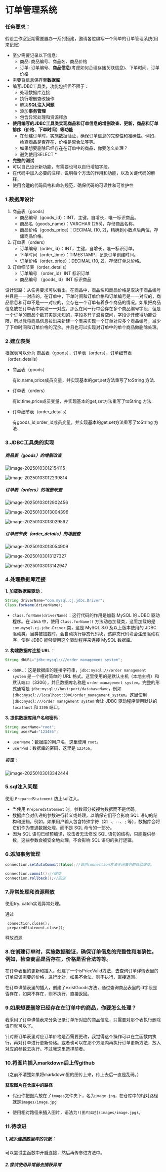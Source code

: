 #  订单管理系统

### 任务要求：

假设工作室近期需要置办一系列搭建，邀请各位编写一个简单的订单管理系统(用来记账)

- 至少需要记录以下信息:
  - 商品: 商品编号、商品名、商品价格
  - 订单: 订单编号、**商品信息**(考虑如何合理存储关联信息)、下单时间、订单价格
- 需要将信息保存至**数据库**
- 编写JDBC工具类，功能包括但不限于：
  - 处理数据库连接
  - 执行增删查改操作
  - 解决**SQL注入问题**
  - 添加**事务管理**
  - 包含异常处理和资源释放
- **使用编写的JDBC工具类实现商品和订单信息的增删改查、更新，商品和订单排序（价格、下单时间）等功能**
  - 在创建订单时，实施数据验证，确保订单信息的完整性和准确性。例如，检查商品是否存在，价格是否合法等等。
  - 如果想要删除已经存在在订单中的商品，你要怎么处理？
  - 避免使用SELECT *
- **完整的测试**
- 可以自己设计新功能，有需要也可以自行增加字段。
- 在代码中加入必要的注释，说明每个方法的作用和功能，以及关键代码的解释。
- 使用合适的代码风格和命名规范，确保代码的可读性和可维护性



### 1.数据库设计

1. 商品表（goods）
   - 商品编号（goods_id）：INT，主键，自增长，唯一标识商品。
   - 商品名（goods_name）：VARCHAR (255)，存储商品名称。
   - 商品价格（goods_price）：DECIMAL (10, 2)，精确到小数点后两位，存储商品价格。
2. 订单表（orders）
   - 订单编号（order_id）：INT，主键，自增长，唯一标识订单。
   - 下单时间（order_time）：TIMESTAMP，记录订单创建时间。
   - 订单价格（order_price）：DECIMAL (10, 2)，存储订单总价格。
3. 订单细节表（order_details）
   - 订单编号 （order_id）INT 标识订单
   - 商品编号 （goods_id）INT 标识商品

设计思路：从任务要求可以看出，在商品中，商品名和商品价格是取决于商品编号并且是一一对应的，在订单中，下单时间和订单价格和订单编号是一一对应的，商品信息和订单不是一一对应的，会存在一个订单有着多个商品的情况。如果把商品信息放在订单表中实现一一对应，那么在同一行中会存在多个商品编号字段，但是一个订单的商品个数其实是未知的，字段多开了浪费空间，字段少开使得功能受限，所以我将商品信息拉出来新建一个表来实现一个订单对应多个商品编号，减少了下单时间和订单价格的冗余。并且也可以实现对订单中的单个商品做删除处理。

### 2.建立表类

根据表可以分为 商品表（goods），订单表（orders），订单细节表（order_details）

- 商品表（goods）

  有id,name,price成员变量，并实现基本的get,set方法重写了toString 方法.

- 订单表（orders）

  有id,time,price成员变量，并实现基本的get,set方法重写了toString 方法.

- 订单细节表（order_details）

  有goods_id,order_id成员变量，并实现基本的get,set方法重写了toString 方法.

### 3.JDBC工具类的实现

##### 	商品表（goods）的增删改查

![image-20250103012154115](pic/image-20250103012154115.png)

![image-20250103012239814](pic/image-20250103012239814.png)



##### 	订单表（orders）的增删改查

![image-20250103012902456](pic/image-20250103012902456.png)

![image-20250103013004396](pic/image-20250103013004396.png)

![image-20250103013029592](pic/image-20250103013029592.png)



##### 	订单细节表（order_details）的增删查

![image-20250103013054909](pic/image-20250103013054909.png)

![image-20250103013127327](pic/image-20250103013127327.png)

![image-20250103013142947](pic/image-20250103013142947.png)

### 4.处理数据库连接	

**1. 加载数据库驱动**：

```java
String driverName="com.mysql.cj.jdbc.Driver";
Class.forName(driverName);
```

- `Class.forName(driverName)`：这行代码的作用是加载 MySQL 的 JDBC 驱动程序。在 Java 中，使用 `Class.forName()` 方法动态加载类，这里加载的是 `com.mysql.cj.jdbc.Driver` 类，这是 MySQL 8.0 及以上版本使用的 JDBC 驱动类。当类被加载时，会自动执行静态代码块，该静态代码块会注册驱动程序，使得 JDBC 能够使用这个驱动程序来连接 MySQL 数据库。

**2. 构建数据库连接 URL**：

```java
String dbURL="jdbc:mysql:///order management system";
```

- `dbURL`：这是数据库的连接字符串，`jdbc:mysql:///order management system` 是一个相对简单的 URL 格式。这里使用的是默认主机（本地主机）和默认端口（3306），并且数据库名称是 `order management system`。完整的形式通常是 `jdbc:mysql://host:port/databaseName`，例如 `jdbc:mysql://localhost:3306/order_management_system`。这里使用 `jdbc:mysql:///order management system` 会让 JDBC 驱动程序使用默认的 `localhost` 和 `3306` 端口。

**3. 提供数据库用户名和密码**：

```java
String userName="root";
String userPwd="123456";
```

- `userName`：数据库的用户名，这里使用 `root`。
- `userPwd`：数据库的密码，这里是 `123456`。

##### 实现：

![image-20250103013342444](pic/image-20250103013342444.png)

### 5.sql注入问题

使用 `PreparedStatement` 防止sql注入。

- 当使用 `PreparedStatement` 时，参数部分被视为数据而不是代码。
- 数据库会对传递的参数进行转义或处理，以确保它们不会影响 SQL 语句的结构和逻辑。例如，如果用户输入包含特殊字符（如 `'`、`--`、`;` 等），数据库会将它们作为普通数据处理，而不是 SQL 命令的一部分。
- 因为 SQL 语句已经预编译，攻击者无法修改 SQL 语句的结构，只能提供参数，这些参数会被安全地处理，不会影响 SQL 语句的执行逻辑。

### 6.添加事务管理

```java
connection.setAutoCommit(false);//调用connection方法关闭事务的自动提交。
```

```java
connection.commit();//提交
connection.rollback();//回滚
```

### 7.异常处理和资源释放

使用try..catch实现异常处理。

通过

```
 connection.close();
 preparedStatement.close();
```

释放资源

### 8.在创建订单时，实施数据验证，确保订单信息的完整性和准确性。例如，检查商品是否存在，价格是否合法等等。

在订单表里的更新和插入，创建了一个isPriceValid方法，去查询订单详情表里的订单应该需要的价格，进行比对，如果不合法，则不执行，直接返回。

在订单详情表里的插入，创建了existGoods方法，通过查询商品表里的id字段是否存在，如果不存在，则不执行，直接返回。

### 9.如果想要删除已经存在在订单中的商品，你要怎么处理？

我采用了订单详情表来分条记录订单所对应的商品信息，只需要对那个表执行删除语句就可以了。

针对原订单表里对应订单价格是否需要更改，我觉得这个操作可以在主函数内执行，再对订单进行更新价格。或者也可以在那个方法内再执行订单更新方法，放入对应的参数去执行。不过我这里选择前者。

### 10.将图片插入markdown后上传github

（之前不清楚如果将markdown里的图传上来，传上去后一直是乱码。）

**获取图片在仓库中的路径**

- 假设你把图片放在了`images`文件夹下，名为`image.jpg`，在仓库中的相对路径就是`images/image.jpg`

- 使用相对路径来插入图片，语法为`![图片描述](images/image.jpg)`。

### 11.待改进

##### 1.减少连接数据库的次数：

可以尝试主函数中开启连接，然后再传参进方法中。

##### 2.尝试使用异常器去捕获异常